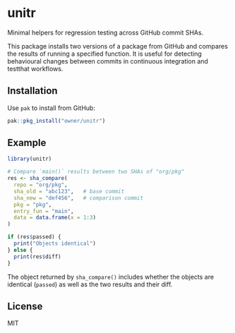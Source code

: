 # unitr

Minimal helpers for regression testing across GitHub commit SHAs.

This package installs two versions of a package from GitHub and compares the
results of running a specified function. It is useful for detecting behavioural
changes between commits in continuous integration and testthat workflows.

## Installation

Use `pak` to install from GitHub:

```r
pak::pkg_install("owner/unitr")
```

## Example

```r
library(unitr)

# Compare `main()` results between two SHAs of "org/pkg"
res <- sha_compare(
  repo = "org/pkg",
  sha_old = "abc123",   # base commit
  sha_new = "def456",   # comparison commit
  pkg = "pkg",
  entry_fun = "main",
  data = data.frame(x = 1:3)
)

if (res$passed) {
  print("Objects identical")
} else {
  print(res$diff)
}
```

The object returned by `sha_compare()` includes whether the objects are
identical (`passed`) as well as the two results and their diff.

## License

MIT
